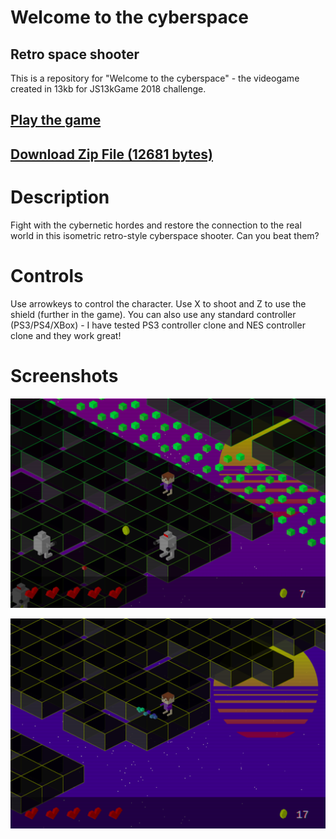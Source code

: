 # Welcome to the cyberspace
## Retro space shooter

This is a repository for "Welcome to the cyberspace" - the videogame created in 13kb for JS13kGame 2018 challenge.

## [Play the game](https://kulak-at.github.io/welcome-to-the-cyberspace)

## [Download Zip File (12681 bytes)](https://github.com/kulak-at/welcome-to-the-cyberspace/raw/master/build.zip)

# Description
Fight with the cybernetic hordes and restore the connection to the real world in this isometric retro-style cyberspace shooter. Can you beat them?


# Controls
Use arrowkeys to control the character. Use X to shoot and Z to use the shield (further in the game).
You can also use any standard controller (PS3/PS4/XBox) - I have tested PS3 controller clone and NES controller clone and they work great!

# Screenshots
![Screenshot 1](./shots/sh1.png)


![Screenshot 2](./shots/sh2.png)